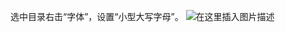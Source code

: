 
选中目录右击“字体”，设置“小型大写字母”。
![在这里插入图片描述](https://i-blog.csdnimg.cn/direct/c989a72c1dec40b2b29ccf53705a60d0.png)

